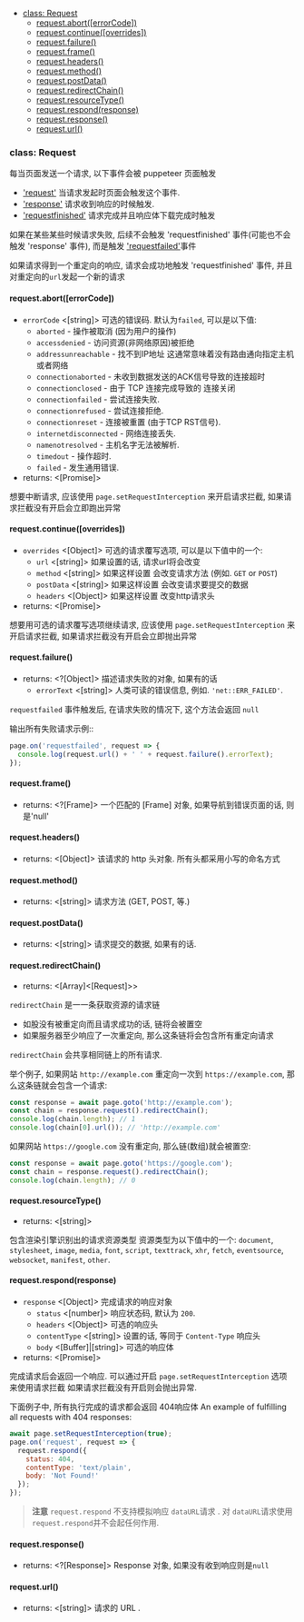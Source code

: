 - [class: Request](#class-request)
  * [request.abort([errorCode])](#requestaborterrorcode)
  * [request.continue([overrides])](#requestcontinueoverrides)
  * [request.failure()](#requestfailure)
  * [request.frame()](#requestframe)
  * [request.headers()](#requestheaders)
  * [request.method()](#requestmethod)
  * [request.postData()](#requestpostdata)
  * [request.redirectChain()](#requestredirectchain)
  * [request.resourceType()](#requestresourcetype)
  * [request.respond(response)](#requestrespondresponse)
  * [request.response()](#requestresponse)
  * [request.url()](#requesturl)

### class: Request

每当页面发送一个请求, 以下事件会被 puppeteer 页面触发
- ['request'](#event-request) 当请求发起时页面会触发这个事件.
- ['response'](#event-response) 请求收到响应的时候触发.
- ['requestfinished'](#event-requestfinished) 请求完成并且响应体下载完成时触发


如果在某些某些时候请求失败, 后续不会触发 'requestfinished' 事件(可能也不会触发 'response' 事件), 而是触发 ['requestfailed'](#event-requestfailed)事件

如果请求得到一个重定向的响应, 请求会成功地触发 'requestfinished' 事件, 并且对重定向的`url`发起一个新的请求

#### request.abort([errorCode])
- `errorCode` <[string]> 可选的错误码. 默认为`failed`, 可以是以下值:
  - `aborted` - 操作被取消 (因为用户的操作)
  - `accessdenied` - 访问资源(非网络原因)被拒绝
  - `addressunreachable` - 找不到IP地址 这通常意味着没有路由通向指定主机或者网络
  - `connectionaborted` - 未收到数据发送的ACK信号导致的连接超时
  - `connectionclosed` - 由于 TCP 连接完成导致的 连接关闭
  - `connectionfailed` - 尝试连接失败.
  - `connectionrefused` - 尝试连接拒绝.
  - `connectionreset` - 连接被重置 (由于TCP RST信号).
  - `internetdisconnected` - 网络连接丢失.
  - `namenotresolved` - 主机名字无法被解析.
  - `timedout` - 操作超时.
  - `failed` - 发生通用错误.
- returns: <[Promise]>

想要中断请求, 应该使用 `page.setRequestInterception` 来开启请求拦截, 如果请求拦截没有开启会立即跑出异常

#### request.continue([overrides])
- `overrides` <[Object]> 可选的请求覆写选项, 可以是以下值中的一个:
  - `url` <[string]> 如果设置的话, 请求url将会改变
  - `method` <[string]> 如果这样设置 会改变请求方法 (例如. `GET` or `POST`)
  - `postData` <[string]> 如果这样设置 会改变请求要提交的数据
  - `headers` <[Object]> 如果这样设置 改变http请求头
- returns: <[Promise]>

想要用可选的请求覆写选项继续请求, 应该使用 `page.setRequestInterception` 来开启请求拦截, 如果请求拦截没有开启会立即抛出异常

#### request.failure()
- returns: <?[Object]> 描述请求失败的对象, 如果有的话
  - `errorText` <[string]> 人类可读的错误信息, 例如. `'net::ERR_FAILED'`.

`requestfailed` 事件触发后, 在请求失败的情况下, 这个方法会返回 `null`

输出所有失败请求示例::

```js
page.on('requestfailed', request => {
  console.log(request.url() + ' ' + request.failure().errorText);
});
```

#### request.frame()
- returns: <?[Frame]> 一个匹配的 [Frame] 对象, 如果导航到错误页面的话, 则是'null'

#### request.headers()
- returns: <[Object]> 该请求的 http 头对象. 所有头都采用小写的命名方式

#### request.method()
- returns: <[string]> 请求方法 (GET, POST, 等.)

#### request.postData()
- returns: <[string]> 请求提交的数据, 如果有的话.

#### request.redirectChain()
- returns: <[Array]<[Request]>>

`redirectChain` 是一一条获取资源的请求链

- 如股没有被重定向而且请求成功的话, 链将会被置空
- 如果服务器至少响应了一次重定向, 那么这条链将会包含所有重定向请求

`redirectChain` 会共享相同链上的所有请求.


举个例子, 如果网站 `http://example.com` 重定向一次到
`https://example.com`, 那么这条链就会包含一个请求:

```js
const response = await page.goto('http://example.com');
const chain = response.request().redirectChain();
console.log(chain.length); // 1
console.log(chain[0].url()); // 'http://example.com'
```

如果网站 `https://google.com` 没有重定向, 那么链(数组)就会被置空:
```js
const response = await page.goto('https://google.com');
const chain = response.request().redirectChain();
console.log(chain.length); // 0
```

#### request.resourceType()
- returns: <[string]>

包含渲染引擎识别出的请求资源类型
资源类型为以下值中的一个: `document`, `stylesheet`, `image`, `media`, `font`, `script`, `texttrack`, `xhr`, `fetch`, `eventsource`, `websocket`, `manifest`, `other`.

#### request.respond(response)
- `response` <[Object]> 完成请求的响应对象
  - `status` <[number]> 响应状态码, 默认为 `200`.
  - `headers` <[Object]> 可选的响应头
  - `contentType` <[string]> 设置的话, 等同于 `Content-Type` 响应头
  - `body` <[Buffer]|[string]> 可选的响应体
- returns: <[Promise]>

完成请求后会返回一个响应. 可以通过开启 `page.setRequestInterception` 选项 来使用请求拦截 如果请求拦截没有开启则会抛出异常.

下面例子中, 所有执行完成的请求都会返回 404响应体
An example of fulfilling all requests with 404 responses:

```js
await page.setRequestInterception(true);
page.on('request', request => {
  request.respond({
    status: 404,
    contentType: 'text/plain',
    body: 'Not Found!'
  });
});
```

> **注意** `request.respond` 不支持模拟响应 `dataURL`请求 .
> 对 `dataURL`请求使用 `request.respond`并不会起任何作用.

#### request.response()
- returns: <?[Response]> Response 对象, 如果没有收到响应则是`null`

#### request.url()
- returns: <[string]> 请求的 URL .
